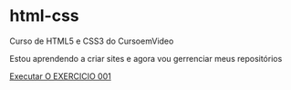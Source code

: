 # html-css
 Curso de HTML5 e CSS3 do CursoemVideo

 Estou aprendendo a criar sites e agora vou gerrenciar meus repositórios

 <a href="https://carlosbmwf800.github.io/html-css/EXERCICIOS/ex002/index.html">Executar O EXERCICIO 001</a>
